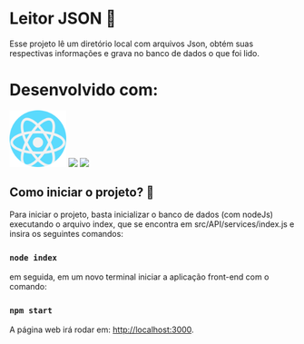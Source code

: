 # Leitor JSON :monocle_face:

Esse projeto lê um diretório local com arquivos Json, obtém suas respectivas informações e grava no banco de dados o que foi lido.

# Desenvolvido com:

<div>
  <img src="https://raw.githubusercontent.com/ivanoff/react-native-ico-software-development/HEAD/static/react.png" width="100px">
  <img src="https://user-images.githubusercontent.com/77861206/107676832-57368c00-6c78-11eb-9288-cd933e208229.png" width="100px">
  <img src="https://marcas-logos.net/wp-content/uploads/2020/11/MySQL-logo.png" width="100px">
</div>

## Como iniciar o projeto? :thinking:

Para iniciar o projeto, basta inicializar o banco de dados (com nodeJs) executando o arquivo index, que se encontra em src/API/services/index.js e insira os seguintes comandos:

### `node index`

em seguida, em um novo terminal iniciar a aplicação front-end com o comando:

### `npm start`

A página web irá rodar em: [http://localhost:3000](http://localhost:3000).
